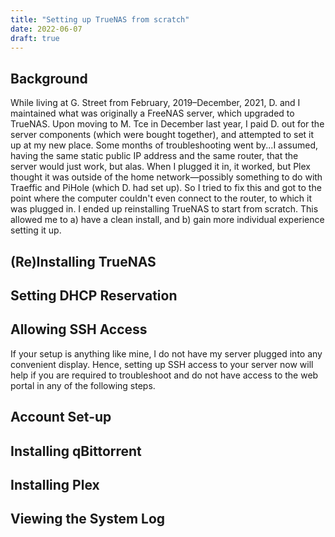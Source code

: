 ```yaml
---
title: "Setting up TrueNAS from scratch"
date: 2022-06-07
draft: true
---
```


## Background

While living at G. Street from February, 2019&ndash;December, 2021, D. and I maintained what was originally a FreeNAS server, which upgraded to TrueNAS.  Upon moving to M. Tce in December last year, I paid D. out for the server components (which were bought together), and attempted to set it up at my new place.  Some months of troubleshooting went by...I assumed, having the same static public IP address and the same router, that the server would just work, but alas.  When I plugged it in, it worked, but Plex thought it was outside of the home network&mdash;possibly something to do with Traeffic and PiHole (which D. had set up).  So I tried to fix this and got to the point where the computer couldn't even connect to the router, to which it was plugged in.  I ended up reinstalling TrueNAS to start from scratch.  This allowed me to a) have a clean install, and b) gain more individual experience setting it up.

## (Re)Installing TrueNAS

## Setting DHCP Reservation

## Allowing SSH Access

If your setup is anything like mine, I do not have my server plugged into any convenient display.  Hence, setting up SSH access to your server now will help if you are required to troubleshoot and do not have access to the web portal in any of the following steps.

## Account Set-up

## Installing qBittorrent

## Installing Plex

## Viewing the System Log
